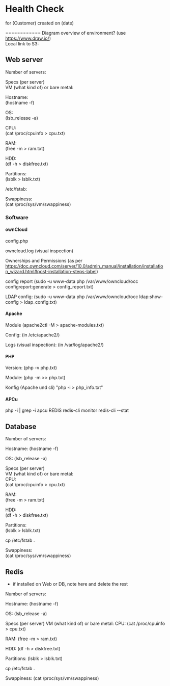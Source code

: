 # Health Check
for (Customer)
created on (date)

============
Diagram overview of environment? (use https://www.draw.io/)  
Local link to S3: 

## Web server
Number of servers:

Specs (per server)  
VM (what kind of) or bare metal:

Hostname:  
(hostname -f)

OS:  
(lsb_release -a)

CPU:  
(cat /proc/cpuinfo > cpu.txt)

RAM:  
(free -m > ram.txt)

HDD:  
(df -h > diskfree.txt)

Partitions:  
(lsblk > lsblk.txt)

/etc/fstab:

Swappiness:  
(cat /proc/sys/vm/swappiness)

### Software

#### ownCloud

config.php

owncloud.log (visual inspection)

Ownerships and Permissions
(as per https://doc.owncloud.com/server/10.0/admin_manual/installation/installation_wizard.html#post-installation-steps-label)

config report
(sudo -u www-data php /var/www/owncloud/occ configreport:generate > config_report.txt)

LDAP config:
(sudo -u www-data php /var/www/owncloud/occ ldap:show-config > ldap_config.txt)

#### Apache
Module
(apache2ctl -M > apache-modules.txt)

Config:
(in /etc/apache2/)

Logs (visual inspection):
(in /var/log/apache2/)


#### PHP
Version:
(php -v php.txt)

Module:
(php -m >> php.txt)

Konfig (Apache und cli) "php -i > php_info.txt"

#### APCu
php -i | grep -i apcu
REDIS
redis-cli monitor
redis-cli --stat

## Database

Number of servers:

Hostname:
(hostname -f)

OS:
(lsb_release -a)

Specs (per server)  
VM (what kind of) or bare metal:  
CPU:  
(cat /proc/cpuinfo > cpu.txt)

RAM:  
(free -m > ram.txt)

HDD:  
(df -h > diskfree.txt)

Partitions:  
(lsblk > lsblk.txt)

cp /etc/fstab .

Swappiness:  
(cat /proc/sys/vm/swappiness)

## Redis

- if installed on Web or DB, note here and delete the rest

Number of servers:

Hostname:
(hostname -f)

OS:
(lsb_release -a)

Specs (per server)
VM (what kind of) or bare metal:
CPU: 
(cat /proc/cpuinfo > cpu.txt)

RAM: 
(free -m > ram.txt)

HDD: 
(df -h > diskfree.txt)

Partitions:
(lsblk > lsblk.txt)

cp /etc/fstab .

Swappiness:
(cat /proc/sys/vm/swappiness)
